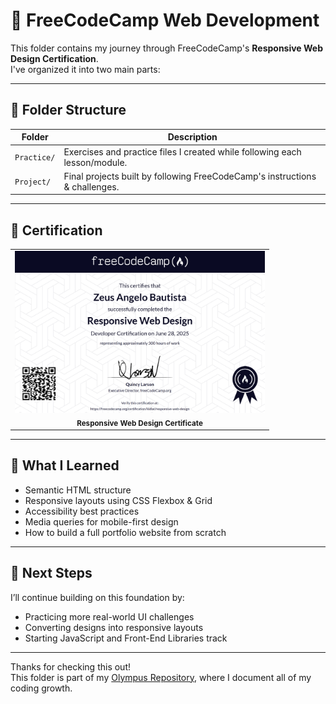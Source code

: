 # 🧠 FreeCodeCamp Web Development

This folder contains my journey through FreeCodeCamp's **Responsive Web Design Certification**.  
I've organized it into two main parts:

---

## 📂 Folder Structure

| Folder         | Description                                                                 |
|----------------|-----------------------------------------------------------------------------|
| `Practice/`    | Exercises and practice files I created while following each lesson/module. |
| `Project/`     | Final projects built by following FreeCodeCamp's instructions & challenges. |

---

## 🏅 Certification

<table style="border: none; border-collapse: collapse;" cellspacing="0" cellpadding="10">
  <tr>
    <td align="center" style="border: none;">
      <img src="https://github.com/kidlatpogi/kidlatpogi/blob/main/assets/certifications/responsive-web-design-certificate.png?raw=true" 
           alt="Responsive Web Design Certificate" width="400" />
      <br/>
      <sub><strong>Responsive Web Design Certificate</strong></sub>
    </td>
  </tr>
</table>

---

## 📌 What I Learned

- Semantic HTML structure
- Responsive layouts using CSS Flexbox & Grid
- Accessibility best practices
- Media queries for mobile-first design
- How to build a full portfolio website from scratch

---

## 🚀 Next Steps

I’ll continue building on this foundation by:
- Practicing more real-world UI challenges
- Converting designs into responsive layouts
- Starting JavaScript and Front-End Libraries track

---

Thanks for checking this out!  
This folder is part of my [Olympus Repository](https://github.com/kidlatpogi/Olympus), where I document all of my coding growth.
